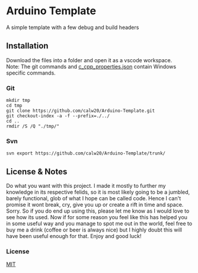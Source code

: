 # Arduino Template  

A simple template with a few debug and build headers

## Installation

Download the files into a folder and open it as a vscode workspace.  
Note: The git commands and [c_cpp_properties.json](.vscode/c_cpp_properties.json) contain Windows specific commands.

### Git

```dos
mkdir tmp
cd tmp
git clone https://github.com/calw20/Arduino-Template.git
git checkout-index -a -f --prefix=./../
cd ..
rmdir /S /Q "./tmp/"
```

### Svn

```dos
svn export https://github.com/calw20/Arduino-Template/trunk/
```

## License & Notes

Do what you want with this project. I made it mostly to further my knowledge in
its respective felids, so it is most likely going to be a jumbled, barely
functional, glob of what I hope can be called code. Hence I can't promise it
wont break, cry, give you up or create a rift in time and space. Sorry.
So if you do end up using this, please let me know as I would love to see how its
used. Now if for some reason you feel like this has helped you in some useful way
and you manage to spot me out in the world, feel free to buy me a drink (coffee or
beer is always nice) but I highly doubt this will have been useful enough for that.
Enjoy and good luck!

### License

[MIT](LICENSE)
